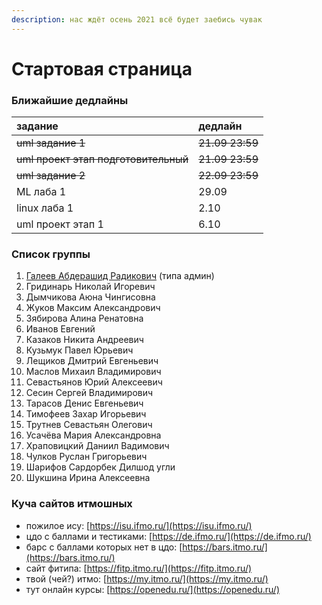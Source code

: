 ```yaml
---
description: нас ждёт осень 2021 всё будет заебись чувак
---
```


# Стартовая страница

### Ближайшие дедлайны

| задание | дедлайн |
| :--- | :--- |
| ~~uml задание 1~~ | ~~21.09 23:59~~ |
| ~~uml проект этап подготовительный~~ | ~~21.09 23:59~~ |
| ~~uml задание 2~~ | ~~22.09 23:59~~ |
| ML лаба 1 | 29.09 |
| linux лаба 1 | 2.10 |
| uml проект этап 1 | 6.10 |

### Список группы

1. [Галеев Абдерашид Радикович](https://vk.com/grashid) \(типа админ\) 
2. Гридинарь Николай Игоревич
3. Дымчикова Аюна Чингисовна
4. Жуков Максим Александрович
5. Зябирова Алина Ренатовна 
6. Иванов Евгений
7. Казаков Никита Андреевич 
8. Кузьмук Павел Юрьевич
9. Лещиков Дмитрий Евгеньевич  
10. Маслов Михаил Владимирович
11. Севастьянов Юрий Алексеевич
12. Сесин Сергей Владимирович
13. Тарасов Денис Евгеньевич
14. Тимофеев Захар Игорьевич 
15. Трутнев Севастьян Олегович
16. Усачёва Мария Александровна 
17. Храповицкий Даниил Вадимович 
18. Чулков Руслан Григорьевич 
19. Шарифов Сардорбек Дилшод угли
20. Шукшина Ирина Алексеевна

### Куча сайтов итмошных

* пожилое ису: [https://isu.ifmo.ru/](https://isu.ifmo.ru/)
* цдо с баллами и тестиками: [https://de.ifmo.ru/](https://de.ifmo.ru/)
* барс с баллами которых нет в цдо: [https://bars.itmo.ru/](https://bars.itmo.ru/)
* сайт фитипа: [https://fitp.itmo.ru/](https://fitp.itmo.ru/)
* твой \(чей?\) итмо: [https://my.itmo.ru/](https://my.itmo.ru/)
* тут онлайн курсы: [https://openedu.ru/](https://openedu.ru/)

